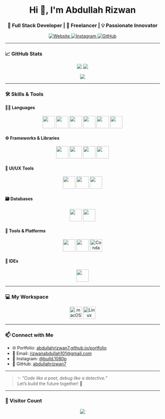 <h1 align="center">Hi 👋, I'm Abdullah Rizwan</h1>
<h3 align="center">🚀 Full Stack Developer | 🌟 Freelancer | 💡 Passionate Innovator</h3>

<p align="center">
  <a href="https://abdullahrizwan7.github.io/portfolio" target="_blank">
    <img alt="Website" src="https://img.shields.io/badge/🌐%20Portfolio-0A66C2?style=for-the-badge&logo=Google-Chrome&logoColor=white">
  </a>
  <a href="https://www.instagram.com/build.1080p/" target="_blank">
    <img alt="Instagram" src="https://img.shields.io/badge/📸%20Instagram-E4405F?style=for-the-badge&logo=instagram&logoColor=white">
  </a>
  <a href="https://github.com/abdullahrizwan7" target="_blank">
    <img alt="GitHub" src="https://img.shields.io/badge/🐙%20GitHub-181717?style=for-the-badge&logo=github">
  </a>
</p>

---

### 📈 GitHub Stats

<p align="center">
  <img src="https://github-readme-stats.vercel.app/api?username=abdullahrizwan7&show_icons=true&theme=tokyonight" />
  <img src="https://github-readme-streak-stats.herokuapp.com/?user=abdullahrizwan7&theme=tokyonight" />
</p>

<p align="center">
  <img src="https://github-readme-stats.vercel.app/api/top-langs/?username=abdullahrizwan7&layout=compact&theme=tokyonight" />
</p>

---


### 🛠️ Skills & Tools

#### 👨‍💻 Languages
<p align="center">
  <img src="https://cdn.jsdelivr.net/gh/devicons/devicon/icons/c/c-original.svg" height="40" />
  <img src="https://cdn.jsdelivr.net/gh/devicons/devicon/icons/cplusplus/cplusplus-original.svg" height="40" />
  <img src="https://cdn.jsdelivr.net/gh/devicons/devicon/icons/html5/html5-original.svg" height="40" />
  <img src="https://cdn.jsdelivr.net/gh/devicons/devicon/icons/css3/css3-original.svg" height="40" />
  <img src="https://cdn.jsdelivr.net/gh/devicons/devicon/icons/javascript/javascript-original.svg" height="40" />
  <img src="https://cdn.jsdelivr.net/gh/devicons/devicon/icons/typescript/typescript-original.svg" height="40" />
</p>

#### ⚙️ Frameworks & Libraries
<p align="center">
  <img src="https://cdn.jsdelivr.net/gh/devicons/devicon/icons/react/react-original.svg" height="40" />
  <img src="https://cdn.jsdelivr.net/gh/devicons/devicon/icons/nodejs/nodejs-original.svg" height="40" />
  <img src="https://cdn.jsdelivr.net/gh/devicons/devicon/icons/bootstrap/bootstrap-original.svg" height="40" />
  <img src="https://www.vectorlogo.zone/logos/tailwindcss/tailwindcss-icon.svg" height="40" />
</p>

#### 🎨 UI/UX Tools
<p align="center">
  <img src="https://cdn.jsdelivr.net/gh/devicons/devicon/icons/figma/figma-original.svg" height="40" />
  <img src="https://cdn.jsdelivr.net/gh/devicons/devicon/icons/illustrator/illustrator-plain.svg" height="40" />
  <img src="https://upload.wikimedia.org/wikipedia/commons/0/0c/Blender_logo_no_text.svg" height="40" />
</p>

#### 🗃️ Databases
<p align="center">
  <img src="https://cdn.jsdelivr.net/gh/devicons/devicon/icons/mongodb/mongodb-original.svg" height="40" />
  <img src="https://cdn.jsdelivr.net/gh/devicons/devicon/icons/mysql/mysql-original.svg" height="40" />
</p>

#### 🔧 Tools & Platforms
<p align="center">
  <img src="https://cdn.jsdelivr.net/gh/devicons/devicon/icons/git/git-original.svg" height="40" />
  <img src="https://cdn.jsdelivr.net/gh/devicons/devicon/icons/github/github-original.svg" height="40" />
  <img src="https://avatars.githubusercontent.com/u/6392739?s=200&v=4" alt="Conda" height="40" />
</p>

#### 🧠 IDEs
<p align="center">
  <img src="https://cdn.jsdelivr.net/gh/devicons/devicon/icons/vscode/vscode-original.svg" height="40" />
</p>

---

### 💻 My Workspace

<p align="center">
  <img src="https://upload.wikimedia.org/wikipedia/commons/f/fa/Apple_logo_black.svg" height="40" alt="macOS"/>
  <img src="https://cdn.jsdelivr.net/gh/devicons/devicon/icons/linux/linux-original.svg" height="40" alt="Linux"/>
</p>

---

### 📫 Connect with Me

- 🌐 Portfolio: [abdullahrizwan7.github.io/portfolio](https://abdullahrizwan7.github.io/portfolio)
- 📧 Email: [rizwanabdullah101@gmail.com](mailto:rizwanabdullah101@gmail.com)
- 📸 Instagram: [@build.1080p](https://www.instagram.com/build.1080p/)
- 🐙 GitHub: [abdullahrizwan7](https://github.com/abdullahrizwan7)

---

> ✨ *“Code like a poet, debug like a detective.”*  
> Let’s build the future together! 🚀

---

### 💬 Visitor Count

<p align="center">
  <img src="https://profile-counter.glitch.me/abdullahrizwan7/count.svg" />
</p>
